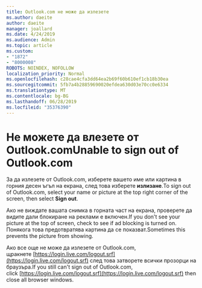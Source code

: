 ```yaml
---
title: Outlook.com не може да излезете
ms.author: daeite
author: daeite
manager: joallard
ms.date: 4/24/2019
ms.audience: Admin
ms.topic: article
ms.custom:
- "1872"
- "8000008"
ROBOTS: NOINDEX, NOFOLLOW
localization_priority: Normal
ms.openlocfilehash: c28cae4cfa3dd64ea2b69f60b610ef1cb18b30ea
ms.sourcegitcommit: 5fb7a4b28859690020efdea630d03e70cc0e6334
ms.translationtype: MT
ms.contentlocale: bg-BG
ms.lasthandoff: 06/28/2019
ms.locfileid: "35376390"
---
```

# <a name="unable-to-sign-out-of-outlookcom"></a><span data-ttu-id="53c53-102">Не можете да влезете от Outlook.com</span><span class="sxs-lookup"><span data-stu-id="53c53-102">Unable to sign out of Outlook.com</span></span>

<span data-ttu-id="53c53-103">За да излезете от Outlook.com, изберете вашето име или картина в горния десен ъгъл на екрана, след това изберете **излизане**.</span><span class="sxs-lookup"><span data-stu-id="53c53-103">To sign out of Outlook.com, select your name or picture at the top right corner of the screen, then select **Sign out**.</span></span>

<span data-ttu-id="53c53-104">Ако не виждате вашата снимка в горната част на екрана, проверете да видите дали блокиране на реклами е включен.</span><span class="sxs-lookup"><span data-stu-id="53c53-104">If you don't see your picture at the top of screen, check to see if ad blocking is turned on.</span></span> <span data-ttu-id="53c53-105">Понякога това предотвратява картина да се показват.</span><span class="sxs-lookup"><span data-stu-id="53c53-105">Sometimes this prevents the picture from showing.</span></span>

<span data-ttu-id="53c53-106">Ако все още не може да излезете от Outlook.com, щракнете [https://login.live.com/logout.srf](https://login.live.com/logout.srf) след това затворете всички прозорци на браузъра.</span><span class="sxs-lookup"><span data-stu-id="53c53-106">If you still can't sign out of Outlook.com, click [https://login.live.com/logout.srf](https://login.live.com/logout.srf) then close all browser windows.</span></span>